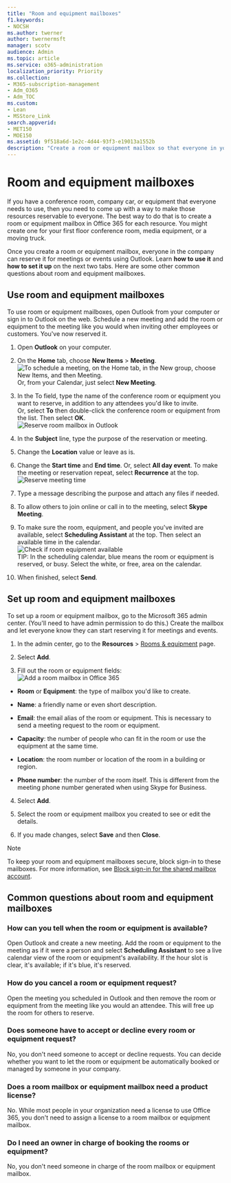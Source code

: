 ```yaml
---
title: "Room and equipment mailboxes"
f1.keywords:
- NOCSH
ms.author: twerner
author: twernermsft
manager: scotv
audience: Admin
ms.topic: article
ms.service: o365-administration
localization_priority: Priority
ms.collection: 
- M365-subscription-management 
- Adm_O365
- Adm_TOC
ms.custom:
- Lean
- MSStore_Link
search.appverid:
- MET150
- MOE150
ms.assetid: 9f518a6d-1e2c-4d44-93f3-e19013a1552b
description: "Create a room or equipment mailbox so that everyone in your organization can reserve it for meetings or events using Outlook. "
---
```


# Room and equipment mailboxes

If you have a conference room, company car, or equipment that everyone needs to use, then you need to come up with a way to make those resources reservable to everyone. The best way to do that is to create a room or equipment mailbox in Office 365 for each resource. You might create one for your first floor conference room, media equipment, or a moving truck.
  
Once you create a room or equipment mailbox, everyone in the company can reserve it for meetings or events using Outlook. Learn **how to use it** and **how to set it up** on the next two tabs. Here are some other common questions about room and equipment mailboxes. 
  
## Use room and equipment mailboxes

To use room or equipment mailboxes, open Outlook from your computer or sign in to Outlook on the web. Schedule a new meeting and add the room or equipment to the meeting like you would when inviting other employees or customers. You've now reserved it.
  
1. Open **Outlook** on your computer. 
    
2. On the **Home** tab, choose **New Items** \> **Meeting**.<br/>![To schedule a meeting, on the Home tab, in the New group, choose New Items, and then Meeting.](../media/ffd575a8-1036-4d67-b839-73941fc60276.png)<br/>Or, from your Calendar, just select **New Meeting**.
    
3. In the To field, type the name of the conference room or equipment you want to reserve, in addition to any attendees you'd like to invite.<br/>Or, select **To** then double-click the conference room or equipment from the list. Then select **OK**.<br/>![Reserve room mailbox in Outlook](../media/4588c806-9fb9-46c9-b2d8-34caa943e28e.png)
  
4. In the **Subject** line, type the purpose of the reservation or meeting. 
    
5. Change the **Location** value or leave as is. 
    
6. Change the **Start time** and **End time**. Or, select **All day event**. To make the meeting or reservation repeat, select **Recurrence** at the top.<br/>![Reserve meeting time](../media/4b72a0a6-4da2-449e-909e-85ea79f78e2c.png)
  
7. Type a message describing the purpose and attach any files if needed.
    
8. To allow others to join online or call in to the meeting, select **Skype Meeting**.
    
9. To make sure the room, equipment, and people you've invited are available, select **Scheduling Assistant** at the top. Then select an available time in the calendar.<br/> ![Check if room equipment available](../media/eb0097c6-4263-4b63-bfca-f7c03ad99b4f.png)<br/>TIP: In the scheduling calendar, blue means the room or equipment is reserved, or busy. Select the white, or free, area on the calendar. 
  
10. When finished, select **Send**.
    
## Set up room and equipment mailboxes

To set up a room or equipment mailbox, go to the Microsoft 365 admin center. (You'll need to have admin permission to do this.) Create the mailbox and let everyone know they can start reserving it for meetings and events.
  
1. In the admin center, go to the **Resources** \> [Rooms &amp; equipment](https://go.microsoft.com/fwlink/p/?linkid=2067334) page.
  
2. Select **Add**.
    
3. Fill out the room or equipment fields:<br/>![Add a room mailbox in Office 365](../media/114d49e3-976e-40ef-b0af-2b0f5c85f15e.png)<br/>
  
  - **Room** or **Equipment**: the type of mailbox you'd like to create.
    
  - **Name**: a friendly name or even short description.
    
  - **Email**: the email alias of the room or equipment. This is necessary to send a meeting request to the room or equipment.
    
  - **Capacity**: the number of people who can fit in the room or use the equipment at the same time.
    
  - **Location**: the room number or location of the room in a building or region.
    
  - **Phone number**: the number of the room itself. This is different from the meeting phone number generated when using Skype for Business.
    
4. Select **Add**.
    
5. Select the room or equipment mailbox you created to see or edit the details.
  
6. If you made changes, select **Save** and then **Close**.

> [!Note]
> To keep your room and equipment mailboxes secure, block sign-in to these mailboxes. For more information, see [Block sign-in for the shared mailbox account](https://docs.microsoft.com/office365/admin/email/create-a-shared-mailbox?view=o365-worldwide#block-sign-in-for-the-shared-mailbox-account).

## Common questions about room and equipment mailboxes

### How can you tell when the room or equipment is available?

Open Outlook and create a new meeting. Add the room or equipment to the meeting as if it were a person and select **Scheduling Assistant** to see a live calendar view of the room or equipment's availability. If the hour slot is clear, it's available; if it's blue, it's reserved. 
  
### How do you cancel a room or equipment request?

Open the meeting you scheduled in Outlook and then remove the room or equipment from the meeting like you would an attendee. This will free up the room for others to reserve.
  
### Does someone have to accept or decline every room or equipment request?

 No, you don't need someone to accept or decline requests. You can decide whether you want to let the room or equipment be automatically booked or managed by someone in your company. 
  
### Does a room mailbox or equipment mailbox need a product license?

No. While most people in your organization need a license to use Office 365, you don't need to assign a license to a room mailbox or equipment mailbox.
  
### Do I need an owner in charge of booking the rooms or equipment?

 No, you don't need someone in charge of the room mailbox or equipment mailbox. 
